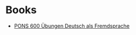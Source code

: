 # Books

* [PONS 600 Übungen Deutsch als Fremdsprache](http://de.pons.com/grammatik-u-wortschatz/sprachtraining-grammatik-wortschatz-aussprache/pons-600-uebungen-deutsch-als-fremdsprache-978-3-12-562858-8/deutsch)
